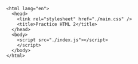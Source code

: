 <!DOCTYPE html>
    <html lang="en">
      <head>
        <link rel="stylesheet" href="./main.css" />
        <title>Practice HTML 2</title>
      </head>
      <body>
        <script src="./index.js"></script>
        </script>
      </body>
    </html>

